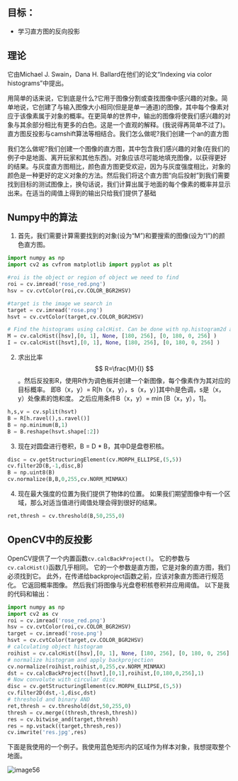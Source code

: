 ## 目标：
- 学习直方图的反向投影

## 理论

它由Michael J. Swain，Dana H. Ballard在他们的论文“Indexing via color histograms”中提出。

用简单的话来说，它到底是什么?它用于图像分割或查找图像中感兴趣的对象。简单地说，它创建了与输入图像大小相同(但是是单一通道)的图像，其中每个像素对应于该像素属于对象的概率。在更简单的世界中，输出的图像将使我们感兴趣的对象与其余部分相比有更多的白色。这是一个直观的解释。(我说得再简单不过了)。直方图反投影与camshift算法等相结合。我们怎么做呢?我们创建一个an的直方图

我们怎么做呢?我们创建一个图像的直方图，其中包含我们感兴趣的对象(在我们的例子中是地面、离开玩家和其他东西)。对象应该尽可能地填充图像，以获得更好的结果。与灰度直方图相比，颜色直方图更受欢迎，因为与灰度强度相比，对象的颜色是一种更好的定义对象的方法。然后我们将这个直方图“向后投射”到我们需要找到目标的测试图像上，换句话说，我们计算出属于地面的每个像素的概率并显示出来。在适当的阈值上得到的输出只给我们提供了基础

## Numpy中的算法
1. 首先，我们需要计算需要找到的对象(设为“M”)和要搜索的图像(设为“I”)的颜色直方图。

```python
import numpy as np
import cv2 as cvfrom matplotlib import pyplot as plt

#roi is the object or region of object we need to find
roi = cv.imread('rose_red.png')
hsv = cv.cvtColor(roi,cv.COLOR_BGR2HSV)

#target is the image we search in
target = cv.imread('rose.png')
hsvt = cv.cvtColor(target,cv.COLOR_BGR2HSV)

# Find the histograms using calcHist. Can be done with np.histogram2d also
M = cv.calcHist([hsv],[0, 1], None, [180, 256], [0, 180, 0, 256] )
I = cv.calcHist([hsvt],[0, 1], None, [180, 256], [0, 180, 0, 256] )
```

2. 求出比率 $$ R=\frac{M}{I} $$ 。然后反投影R，使用R作为调色板并创建一个新图像，每个像素作为其对应的目标概率。 即B（x，y）= R[h（x，y），s（x，y）]其中h是色调，s是（x，y）处像素的饱和度。 之后应用条件B（x，y）= min [B（x，y），1]。

```python
h,s,v = cv.split(hsvt)
B = R[h.ravel(),s.ravel()]
B = np.minimum(B,1)
B = B.reshape(hsvt.shape[:2])

```

3. 现在对圆盘进行卷积，B = D * B，其中D是盘卷积核。

```python
disc = cv.getStructuringElement(cv.MORPH_ELLIPSE,(5,5))
cv.filter2D(B,-1,disc,B)
B = np.uint8(B)
cv.normalize(B,B,0,255,cv.NORM_MINMAX)
```

4. 现在最大强度的位置为我们提供了物体的位置。 如果我们期望图像中有一个区域，那么对适当值进行阈值处理会得到很好的结果。

```python
ret,thresh = cv.threshold(B,50,255,0)
```

## OpenCV中的反投影

OpenCV提供了一个内置函数`cv.calcBackProject()`。 它的参数与`cv.calcHist()`函数几乎相同。 它的一个参数是直方图，它是对象的直方图，我们必须找到它。 此外，在传递给backproject函数之前，应该对象直方图进行规范化。 它返回概率图像。 然后我们将图像与光盘卷积核卷积并应用阈值。 以下是我的代码和输出：

```python
import numpy as np
import cv2 as cv
roi = cv.imread('rose_red.png')
hsv = cv.cvtColor(roi,cv.COLOR_BGR2HSV)
target = cv.imread('rose.png')
hsvt = cv.cvtColor(target,cv.COLOR_BGR2HSV)
# calculating object histogram
roihist = cv.calcHist([hsv],[0, 1], None, [180, 256], [0, 180, 0, 256] )
# normalize histogram and apply backprojection
cv.normalize(roihist,roihist,0,255,cv.NORM_MINMAX)
dst = cv.calcBackProject([hsvt],[0,1],roihist,[0,180,0,256],1)
# Now convolute with circular disc
disc = cv.getStructuringElement(cv.MORPH_ELLIPSE,(5,5))
cv.filter2D(dst,-1,disc,dst)
# threshold and binary AND
ret,thresh = cv.threshold(dst,50,255,0)
thresh = cv.merge((thresh,thresh,thresh))
res = cv.bitwise_and(target,thresh)
res = np.vstack((target,thresh,res))
cv.imwrite('res.jpg',res)
```
下面是我使用的一个例子。我使用蓝色矩形内的区域作为样本对象，我想提取整个地面。

![image56](https://docs.opencv.org/4.0.0/backproject_opencv.jpg)